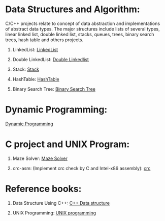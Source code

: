 # Data Structures and Algorithm: 
C/C++ projects relate to concept of data abstraction and implementations of abstract data types. 
The major structures include lists of several types, linear linked list, double linked list, stacks, queues, trees, binary search trees, 
hash table and others projects.  

1. LinkedList: [LinkedList](https://github.com/danghai/C-projects-and-Data-Structure/tree/master/linkedlist)

2. Double LinkedList: [Double Linkedlist](https://github.com/danghai/C-projects-and-Data-Structure/tree/master/double-linkedlist)

3. Stack: [Stack](https://github.com/danghai/C-projects-and-Data-Structure/tree/master/stack)

3. HashTable: [HashTable](https://github.com/danghai/C-projects-and-Data-Structure/tree/master/hashTable)

4. Binary Search Tree: [Binary Search Tree](https://github.com/danghai/C-projects-and-Data-Structure/tree/master/bstTree)

# Dynamic Programming:

[Dynamic Programming](https://github.com/danghai/C-projects-and-Data-Structure/tree/master/Dynamic_Programming)

# C project and UNIX Program: 

1. Maze Solver: [Maze Solver](https://github.com/danghai/C-projects-and-Data-Structure/tree/master/maze-solver)

2. crc-asm: (Implement crc check by C and Intel-x86 assembly): [crc](https://github.com/danghai/C-projects-and-Data-Structure/tree/master/crc-asm)
# Reference books: 
1. Data Structure Using C++: [C++ Data structure](https://github.com/danghai/C-projects-and-Data-Structure/tree/master/reference/Data%20Structure)

2. UNIX Programming: [UNIX programming](https://github.com/danghai/C-projects-and-Data-Structure/tree/master/reference/UNIX%20Program)
